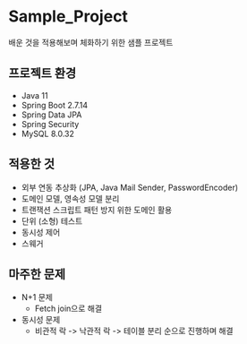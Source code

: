 # Sample_Project

배운 것을 적용해보며 체화하기 위한 샘플 프로젝트

## 프로젝트 환경

- Java 11
- Spring Boot 2.7.14
- Spring Data JPA
- Spring Security
- MySQL 8.0.32

## 적용한 것

- 외부 연동 추상화 (JPA, Java Mail Sender, PasswordEncoder)
- 도메인 모델, 영속성 모델 분리
- 트랜잭션 스크립트 패턴 방지 위한 도메인 활용
- 단위 (소형) 테스트
- 동시성 제어
- 스웨거

## 마주한 문제

- N+1 문제
  - Fetch join으로 해결
- 동시성 문제
  - 비관적 락 -> 낙관적 락 -> 테이블 분리 순으로 진행하며 해결